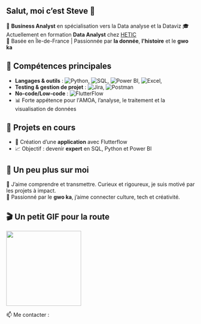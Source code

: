 ## Salut, moi c’est Steve 👋

🎯 **Business Analyst** en spécialisation vers la Data analyse et la Dataviz
🎓 Actuellement en formation **Data Analyst** chez [HETIC](https://www.hetic.net/)  
📍 Basée en Île-de-France | Passionnée par **la donnée**, **l'histoire** et le **gwo ka**

## 🧠 Compétences principales

- **Langages & outils** : ![Python](https://img.shields.io/badge/Python-3776AB?style=flat&logo=python&logoColor=white), ![SQL](https://img.shields.io/badge/SQL-4479A1?style=flat&logo=postgresql&logoColor=white), ![Power BI](https://img.shields.io/badge/PowerBI-F2C811?style=flat&logo=powerbi&logoColor=black), ![Excel](https://img.shields.io/badge/Excel-217346?style=flat&logo=microsoft-excel&logoColor=white), 
- **Testing & gestion de projet** : ![Jira](https://img.shields.io/badge/Jira-0052CC?style=flat&logo=jira&logoColor=white), ![Postman](https://img.shields.io/badge/Postman-FF6C37?style=flat&logo=postman&logoColor=white)
- **No-code/Low-code** : ![FlutterFlow](https://img.shields.io/badge/FlutterFlow-02569B?style=flat&logo=flutter&logoColor=white) 
- 📊 Forte appétence pour l'AMOA, l’analyse, le traitement et la visualisation de données

## 🚀 Projets en cours
- 🔎 Création d’une **application** avec Flutterflow  
- 📈 Objectif : devenir **expert** en SQL, Python et Power BI

## 🎵 Un peu plus sur moi

💬 J’aime comprendre et transmettre. Curieux et rigoureux, je suis motivé par les projets à impact.  
🥁 Passionné par le **gwo ka**, j’aime connecter culture, tech et créativité.  

## 🎬 Un petit GIF pour la route

<img src="https://media.giphy.com/media/Ll22OhMLAlVDb8UQWe/giphy.gif" width="200"/>

📫 Me contacter : 

